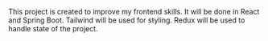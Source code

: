 This project is created to improve my frontend skills. It will be done in React and Spring Boot. Tailwind will be used for styling. Redux will be used to handle state of the project.